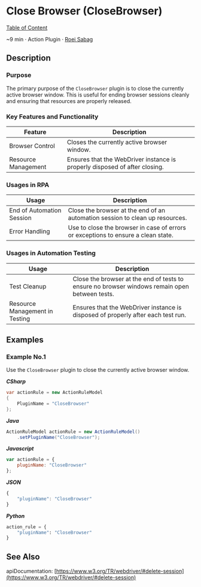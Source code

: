 # Close Browser (CloseBrowser)

[Table of Content](../Home.md)  

~9 min · Action Plugin · [Roei Sabag](https://www.linkedin.com/in/roei-sabag-247aa18/)

## Description

### Purpose

The primary purpose of the `CloseBrowser` plugin is to close the currently active browser window. This is useful for ending browser sessions cleanly and ensuring that resources are properly released.

### Key Features and Functionality

| Feature             | Description                                                                |
|---------------------|----------------------------------------------------------------------------|
| Browser Control     | Closes the currently active browser window.                                |
| Resource Management | Ensures that the WebDriver instance is properly disposed of after closing. |

### Usages in RPA

| Usage                      | Description                                                                       |
|----------------------------|-----------------------------------------------------------------------------------|
| End of Automation Session  | Close the browser at the end of an automation session to clean up resources.      |
| Error Handling             | Use to close the browser in case of errors or exceptions to ensure a clean state. |

### Usages in Automation Testing

| Usage                          | Description                                                                                   |
|--------------------------------|-----------------------------------------------------------------------------------------------|
| Test Cleanup                   | Close the browser at the end of tests to ensure no browser windows remain open between tests. |
| Resource Management in Testing | Ensures that the WebDriver instance is disposed of properly after each test run.              |

## Examples

### Example No.1

Use the `CloseBrowser` plugin to close the currently active browser window.

_**CSharp**_

```csharp
var actionRule = new ActionRuleModel
{
    PluginName = "CloseBrowser"
};
```

_**Java**_

```java
ActionRuleModel actionRule = new ActionRuleModel()
    .setPluginName("CloseBrowser");
```

_**Javascript**_

```js
var actionRule = {
    pluginName: "CloseBrowser"
};
```

_**JSON**_

```js
{
    "pluginName": "CloseBrowser"
}
```

_**Python**_

```python
action_rule = {
    "pluginName": "CloseBrowser"
}
```

## See Also

apiDocumentation: [https://www.w3.org/TR/webdriver/#delete-session](https://www.w3.org/TR/webdriver/#delete-session)
